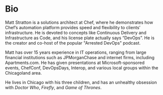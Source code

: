# Bio

Matt Stratton is a solutions architect at Chef, where he demonstrates how Chef’s automation platform provides speed and flexibility to clients’ infrastructure. He is devoted to concepts like Continuous Delivery and Infrastructure as Code, and his license plate actually says “DevOps”. He is the creator and co-host of the popular "Arrested DevOps" podcast.
 
Matt has over 15 years experience in IT operations, ranging from large financial institutions such as JPMorganChase and internet firms, including Apartments.com. He has given presentations at Microsoft-sponsored events, ChefConf, DevOpsDays, Interop, and various local groups within the Chicagoland area.
 
He lives in Chicago with his three children, and has an unhealthy obsession with _Doctor Who_, _Firefly_, and _Game of Thrones_.
